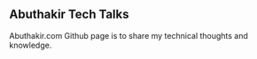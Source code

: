 ## Abuthakir Tech Talks

Abuthakir.com Github page is to share  my technical thoughts and knowledge.

